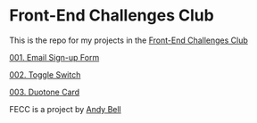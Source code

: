 # Front-End Challenges Club

This is the repo for my projects in the [Front-End Challenges Club](https://front-end-challenges.club/)

[001. Email Sign-up Form](https://giammacarioca.github.io/fecc/pages/challenge001/index.html)

[002. Toggle Switch](https://giammacarioca.github.io/fecc/pages/challenge002/index.html)

[003. Duotone Card](https://giammacarioca.github.io/fecc/pages/challenge003/index.html)

FECC is a project by [Andy Bell](https://hankchizljaw.com/)
